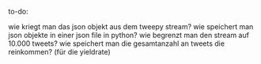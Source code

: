 to-do:

wie kriegt man das json objekt aus dem tweepy stream?
wie speichert man json objekte in einer json file in python?
wie begrenzt man den stream auf 10.000 tweets?
wie speichert man die gesamtanzahl an tweets die reinkommen? (für die yieldrate)
